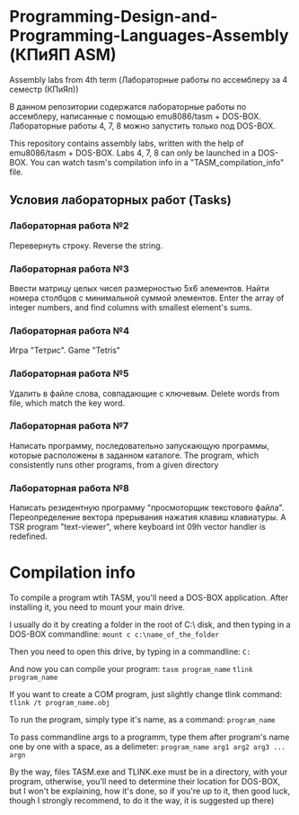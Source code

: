 ﻿# Programming-Design-and-Programming-Languages-Assembly (КПиЯП ASM)
Assembly labs from 4th term (Лабораторные работы по ассемблеру за 4 семестр (КПиЯп))

В данном репозитории содержатся лабораторные работы по ассемблеру, написанные с помощью emu8086/tasm + DOS-BOX.
Лабораторные работы 4, 7, 8 можно запустить только под DOS-BOX.

This repository contains assembly labs, written with the help of emu8086/tasm + DOS-BOX.
Labs 4, 7, 8 can only be launched in a DOS-BOX. You can watch tasm's compilation info in a "TASM_compilation_info" file.

## Условия лабораторных работ (Tasks)

### Лабораторная работа №2
Перевернуть строку.
Reverse the string.

### Лабораторная работа №3
Ввести матрицу целых чисел размерностью 5х6 элементов. Найти номера столбцов с минимальной суммой элементов.
Enter the array of integer numbers, and find columns with smallest element's sums.

### Лабораторная работа №4
Игра "Тетрис". 
Game "Tetris"

### Лабораторная работа №5
Удалить в файле слова, совпадающие с ключевым. 
Delete words from file, which match the key word.

### Лабораторная работа №7
Написать программу, последовательно запускающую программы, которые расположены в заданном каталоге. 
The program, which consistently runs other programs, from a given directory

### Лабораторная работа №8
Написать резидентную программу "просмоторщик текстового файла". Переопределение вектора прерывания нажатия клавиш клавиатуры.
A TSR program "text-viewer", where keyboard int 09h vector handler is redefined.

# Compilation info
To compile a program wtih TASM, you'll need a DOS-BOX application. After installing it, you need to mount your main drive.

I usually do it by creating a folder in the root of C:\ disk, and then typing in a DOS-BOX commandline:
`mount c c:\name_of_the_folder`

Then you need to open this drive, by typing in a commandline:
`C:`

And now you can compile your program:
`tasm program_name`
`tlink program_name`

If you want to create a COM program, just slightly change tlink command:
`tlink /t program_name.obj`

To run the program, simply type it's name, as a command:
`program_name`

To pass commandline args to a programm, type them after program's name one by one with a space, as a delimeter:
`program_name arg1 arg2 arg3 ... argn`

By the way, files TASM.exe and TLINK.exe must be in a directory, with your program, otherwise, you'll need to
determine their location for DOS-BOX, but I won't be explaining, how it's done, so if you're up to it, then good luck, though
I strongly recommend, to do it the way, it is suggested up there)